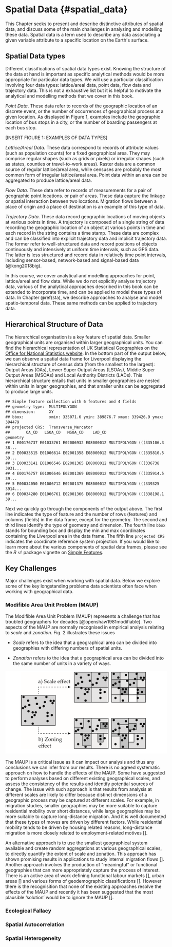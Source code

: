 # Spatial Data {#spatial_data}

This Chapter seeks to present and describe distinctive attributes of spatial data, and discuss some of the main challenges in analysing and modelling these data. Spatial data is a term used to describe any data associating a given variable attribute to a specific location on the Earth's surface. 

## Spatial Data types

Different classifications of spatial data types exist. Knowing the structure of the data at hand is important as specific analytical methods would be more appropriate for particular data types. We will use a particular classification involving four data types: lattice/areal data, point data, flow data and trajectory data. This is not a exhaustive list but it is helpful to motivate the analytical and modelling methods that we cover in this book.

*Point Data*. These data refer to records of the geographic location of an discrete event, or the number of occurrences of geographical process at a given location. As displayed in Figure 1, examples include the geographic location of bus stops in a city, or the number of boarding passengers at each bus stop. 

[INSERT FIGURE 1: EXAMPLES OF DATA TYPES]

*Lattice/Areal Data*. These data correspond to records of attribute values (such as population counts) for a fixed geographical area. They may comprise regular shapes (such as grids or pixels) or irregular shapes (such as states, counties or travel-to-work areas). Raster data are a common source of regular lattice/areal area, while censuses are probably the most common form of irregular lattice/areal area. Point data within an area can be aggregated to produce lattice/areal data.

*Flow Data*. These data refer to records of measurements for a pair of geographic point locations. or pair of areas. These data capture the linkage or spatial interaction between two locations. Migration flows between a place of origin and a place of destination is an example of this type of data.

*Trajectory Data*. These data record geographic locations of moving objects at various points in time. A trajectory is composed of a single string of data recording the geographic location of an object at various points in time and each record in the string contains a time stamp. These data are complex and can be classified into explicit trajectory data and implicit trajectory data. The former refer to well-structured data and record positions of objects continuously and intensively at uniform time intervals, such as GPS data. The latter is less structured and record data in relatively time point intervals, including sensor-based, network-based and signal-based data (@kong2018big).

In this course, we cover analytical and modelling approaches for point, lattice/areal and flow data. While we do not explicitly analyse trajectory data, various of the analytical approaches described in this book can be extended to incorporate time, and can be applied to model these types of data. In Chapter \@ref(sta), we describe approaches to analyse and model spatio-temporal data. These same methods can be applied to trajectory data.

## Hierarchical Structure of Data

The hierarchical organisation is a key feature of spatial data. Smaller geographical units are organised within larger geographical units. You can find the hierarchical representation of UK Statistical Geographies on the [Office for National Statistics website](https://geoportal.statistics.gov.uk/search?collection=Document&sort=name&tags=all(DOC_HRSG%2CDEC_2020)). In the bottom part of the output below, we can observe a spatial data frame for Liverpool displaying the hierarchical structure of census data (from the smallest to the largest): Output Areas (OAs), Lower Super Output Areas (LSOAs), Middle Super Output Areas (MSOAs) and Local Authority Districts (LADs). This hierarchical structure entails that units in smaller geographies are nested within units in larger geographies, and that smaller units can be aggregated to produce large units.



```
## Simple feature collection with 6 features and 4 fields
## geometry type:  MULTIPOLYGON
## dimension:      XY
## bbox:           xmin: 335071.6 ymin: 389876.7 xmax: 339426.9 ymax: 394479
## projected CRS:  Transverse_Mercator
##       OA_CD   LSOA_CD   MSOA_CD    LAD_CD                       geometry
## 1 E00176737 E01033761 E02006932 E08000012 MULTIPOLYGON (((335106.3 38...
## 2 E00033515 E01006614 E02001358 E08000012 MULTIPOLYGON (((335810.5 39...
## 3 E00033141 E01006546 E02001365 E08000012 MULTIPOLYGON (((336738 3931...
## 4 E00176757 E01006646 E02001369 E08000012 MULTIPOLYGON (((335914.5 39...
## 5 E00034050 E01006712 E02001375 E08000012 MULTIPOLYGON (((339325 3914...
## 6 E00034280 E01006761 E02001366 E08000012 MULTIPOLYGON (((338198.1 39...
```

Next we quickly go through the components of the output above. The first line indicates the type of feature and the number of rows (features) and columns (fields) in the data frame, except for the geometry. The second and third lines identify the type of geometry and dimension. The fourth line `bbox` stands for bounding box and display the min and max coordinates containing the Liverpool area in the data frame. The fifth line `projected CRS` indicates the coordinate reference system projection. If you would like to learn more about the various components of spatial data frames, please see the *R* `sf` package vignette on [Simple Features](https://r-spatial.github.io/sf/articles/sf1.html).

## Key Challenges

Major challenges exist when working with spatial data. Below we explore some of the key longstanding problems data scientists often face when working with geographical data. 

### Modifible Area Unit Problem (MAUP)

The Modifible Area Unit Problem (MAUP) represents a challenge that has troubled geographers for decades [@openshaw1981modifiable]. Two aspects of the MAUP are normally recognised in empirical analysis relating to *scale* and *zonation*. Fig. 2 illustrates these issues 

* *Scale* refers to the idea that a geographical area can be divided into geographies with differing numbers of spatial units.

* *Zonation* refers to the idea that a geographical area can be divided into the same number of units in a variety of ways.

![Fig. 2. MAUP effect. (a) scale effect; and, (b) zonation effect. Source: loidl2016mapping.](figs/ch1/maup.png)

The MAUP is a critical issue as it can impact our analysis and thus any conclusions we can infer from our results. There is no agreed systematic approach on how to handle the effects of the MAUP. Some have suggested to perform analyses based on different existing geographical scales, and assess the consistency of the results and identify potential sources of change. The issue with such approach is that results from analysis at different scales are likely to differ because distinct dimensions of a geographic process may be captured at different scales. For example, in migration studies, smaller geographies may be more suitable to capture residential mobility over short distances, while large geographies may be more suitable to capture long-distance migration. And it is well documented that these types of moves are driven by different factors. While residential mobility tends to be driven by housing related reasons, long-distance migration is more closely related to employment-related motives [].

An alternative approach is to use the smallest geographical system available and create random aggregations at various geographical scales, to directly quantify the extent of scale and zonation. This approach has shown promising results in applications to study internal migration flows []. Another approach involves the production of "meaningful" or functional geographies that can more appropriately capture the process of interest. There is an active area of work defining functional labour markets [], urban areas [] and various forms of geodemographic classifications []. However there is the recognisition that none of the existing approaches resolve the effects of the MAUP and recently it has been suggested that the most plausible ‘solution’ would be to ignore the MAUP [].

### Ecological Fallacy

### Spatial Autocorrelation

### Spatial Heterogeneity


